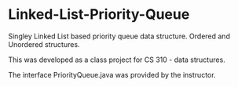 # Linked-List-Priority-Queue
Singley Linked List based priority queue data structure. Ordered and Unordered structures.

This was developed as a class project for CS 310 - data structures.

The interface PriorityQueue.java was provided by the instructor.
